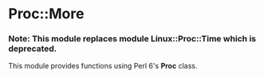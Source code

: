 # Proc::More

### Note: This module replaces module **Linux::Proc::Time** which is deprecated.

This module provides functions using Perl 6's **Proc** class.

